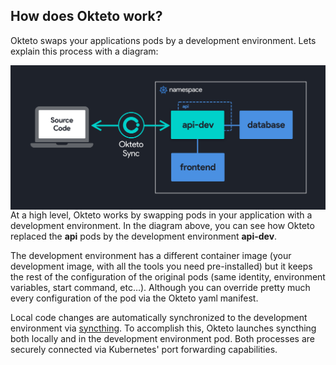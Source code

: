 ## How does Okteto work?

Okteto swaps your applications pods by a development environment. Lets explain this process with a diagram:

<img align="left" src="okteto-architecture.png">

At a high level, Okteto works by swapping pods in your application with a development environment. In the diagram above, you can see how Okteto replaced the **api** pods by the development environment **api-dev**. 

The development environment has a different container image (your development image, with all the tools you need pre-installed) but it keeps the rest of the configuration of the original pods (same identity, environment variables, start command, etc…). Although you can override pretty much every configuration of the pod via the Okteto yaml manifest.

Local code changes are automatically synchronized to the development environment via [syncthing](https://github.com/syncthing/syncthing). To accomplish this, Okteto launches syncthing both locally and in the development environment pod.  Both processes are securely connected via Kubernetes' port forwarding capabilities. 
